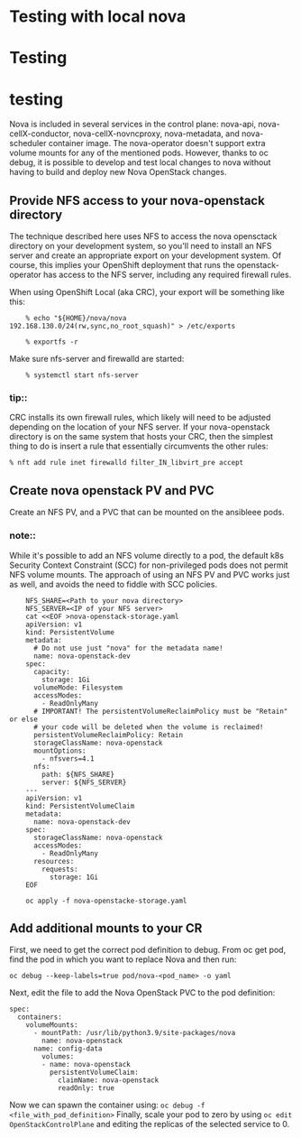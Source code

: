 
# Testing with local nova
# Testing
# testing

Nova is included in several services in the control plane: nova-api, nova-cellX-conductor, nova-cellX-novncproxy, nova-metadata, and nova-scheduler container image. The nova-operator doesn't support extra volume mounts for any of the mentioned pods. However, thanks to oc debug, it is possible to develop and test local changes to nova without having to build and deploy new Nova OpenStack changes.

## Provide NFS access to your nova-openstack directory


The technique described here uses NFS to access the nova opensctack directory on
your development system, so you'll need to install an NFS server and create
an appropriate export on your development system. Of course, this implies
your OpenShift deployment that runs the openstack-operator has access to
the NFS server, including any required firewall rules.

When using OpenShift Local (aka CRC), your export will be something like this:

```
    % echo "${HOME}/nova/nova 192.168.130.0/24(rw,sync,no_root_squash)" > /etc/exports

    % exportfs -r
```

Make sure nfs-server and firewalld are started:


```    % systemctl start firewalld
    % systemctl start nfs-server
```
### tip::

   CRC installs its own firewall rules, which likely will need to be adjusted
   depending on the location of your NFS server. If your nova-openstack
   directory is on the same system that hosts your CRC, then the simplest
   thing to do is insert a rule that essentially circumvents the other rules:

   `% nft add rule inet firewalld filter_IN_libvirt_pre accept`

## Create nova openstack PV and PVC


Create an NFS PV, and a PVC that can be mounted on the ansibleee pods.

### note::

   While it's possible to add an NFS volume directly to a pod, the default k8s
   Security Context Constraint (SCC) for non-privileged pods does not permit
   NFS volume mounts. The approach of using an NFS PV and PVC works just as
   well, and avoids the need to fiddle with SCC policies.

```
    NFS_SHARE=<Path to your nova directory>
    NFS_SERVER=<IP of your NFS server>
    cat <<EOF >nova-openstack-storage.yaml
    apiVersion: v1
    kind: PersistentVolume
    metadata:
      # Do not use just "nova" for the metadata name!
      name: nova-openstack-dev
    spec:
      capacity:
        storage: 1Gi
      volumeMode: Filesystem
      accessModes:
        - ReadOnlyMany
      # IMPORTANT! The persistentVolumeReclaimPolicy must be "Retain" or else
      # your code will be deleted when the volume is reclaimed!
      persistentVolumeReclaimPolicy: Retain
      storageClassName: nova-openstack
      mountOptions:
        - nfsvers=4.1
      nfs:
        path: ${NFS_SHARE}
        server: ${NFS_SERVER}
    ---
    apiVersion: v1
    kind: PersistentVolumeClaim
    metadata:
      name: nova-openstack-dev
    spec:
      storageClassName: nova-openstack
      accessModes:
        - ReadOnlyMany
      resources:
        requests:
          storage: 1Gi
    EOF

    oc apply -f nova-openstacke-storage.yaml
```

## Add additional mounts to your  CR


First, we need to get the correct pod definition to debug. From oc get pod, find the pod in which you want to replace Nova and then run:
```
oc debug --keep-labels=true pod/nova-<pod_name> -o yaml
```

Next, edit the file to add the Nova OpenStack PVC to the pod definition:

```
spec:
  containers:
    volumeMounts:
      - mountPath: /usr/lib/python3.9/site-packages/nova
        name: nova-openstack
      name: config-data
        volumes:
        - name: nova-openstack
          persistentVolumeClaim:
            claimName: nova-openstack
            readOnly: true
```

Now we can spawn the container using: `oc debug -f <file_with_pod_definition>`
Finally, scale your pod to zero by using `oc edit OpenStackControlPlane` and editing the replicas of the selected service to 0.
